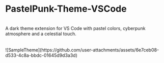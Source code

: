 # PastelPunk-Theme-VSCode

<br />
A dark theme extension for VS Code with pastel colors, cyberpunk atmosphere and a celestial touch.
<br />
<br />
<br />
![SampleTheme](https://github.com/user-attachments/assets/6e7ceb08-d533-4c8a-bbdc-01645d9d3a3d)

